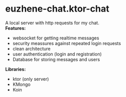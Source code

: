 # euzhene-chat.ktor-chat
A local server with http requests for my chat. 
<br/>
<b>Features:</b>
- websocket for getting realtime messages
- security meassures against repeated login requests
- clean architecture
- user authentication (login and registration)
- Database for storing messages and users

<b>Libraries:</b>
<ul>
  <li>ktor (only server)</li>
    <li>KMongo</li>
    <li>Koin</li>
</ul>
